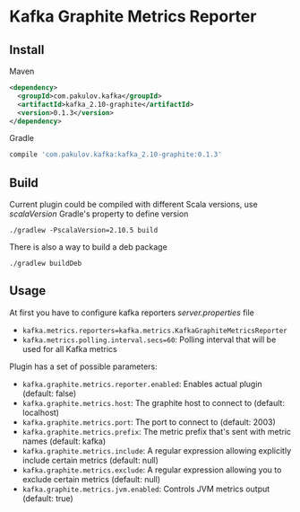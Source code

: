 Kafka Graphite Metrics Reporter
===============================

Install
-------
Maven
``` xml
<dependency>
  <groupId>com.pakulov.kafka</groupId>
  <artifactId>kafka_2.10-graphite</artifactId>
  <version>0.1.3</version>
</dependency>
```

Gradle
``` groovy
compile 'com.pakulov.kafka:kafka_2.10-graphite:0.1.3'
```

Build
-----
Current plugin could be compiled with different Scala versions, use *scalaVersion* Gradle's property to define version

```
./gradlew -PscalaVersion=2.10.5 build 
```

There is also a way to build a deb package

```
./gradlew buildDeb
```

Usage
-----
At first you have to configure kafka reporters *server.properties* file

* `kafka.metrics.reporters=kafka.metrics.KafkaGraphiteMetricsReporter`
* `kafka.metrics.polling.interval.secs=60`: Polling interval that will be used for all Kafka metrics

Plugin has a set of possible parameters:
* `kafka.graphite.metrics.reporter.enabled`: Enables actual plugin (default: false)
* `kafka.graphite.metrics.host`: The graphite host to connect to (default: localhost)
* `kafka.graphite.metrics.port`: The port to connect to (default: 2003)
* `kafka.graphite.metrics.prefix`: The metric prefix that's sent with metric names (default: kafka)
* `kafka.graphite.metrics.include`: A regular expression allowing explicitly include certain metrics (default: null)
* `kafka.graphite.metrics.exclude`: A regular expression allowing you to exclude certain metrics (default: null)
* `kafka.graphite.metrics.jvm.enabled`: Controls JVM metrics output (default: true)